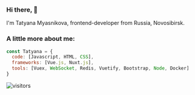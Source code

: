 ### Hi there,  👋

<p>I'm Tatyana Myasnikova, frontend-developer from Russia, Novosibirsk.</p>

### A little more about me:
```javascript
const Tatyana = {
  code: [Javascript, HTML, CSS],
  frameworks: [Vue.js, Nuxt.js],
  tools: [Vuex, WebSocket, Redis, Vuetify, Bootstrap, Node, Docker]
}
```

 ![visitors](https://visitor-badge.glitch.me/badge?page_id=tatyanabak&left_color=green&right_color=red)

